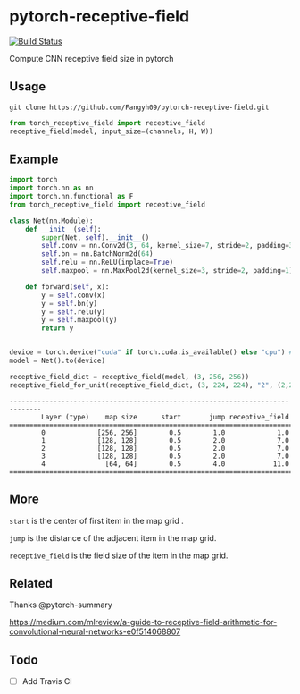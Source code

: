 # pytorch-receptive-field
 
[![Build Status](https://travis-ci.com/Fangyh09/pytorch-receptive-field.svg?branch=master)](https://travis-ci.com/Fangyh09/pytorch-receptive-field)

Compute CNN receptive field size in pytorch


## Usage
`git clone https://github.com/Fangyh09/pytorch-receptive-field.git`

```python
from torch_receptive_field import receptive_field
receptive_field(model, input_size=(channels, H, W))
```

## Example
```python
import torch
import torch.nn as nn
import torch.nn.functional as F
from torch_receptive_field import receptive_field

class Net(nn.Module):
    def __init__(self):
        super(Net, self).__init__()
        self.conv = nn.Conv2d(3, 64, kernel_size=7, stride=2, padding=3, bias=False)
        self.bn = nn.BatchNorm2d(64)
        self.relu = nn.ReLU(inplace=True)
        self.maxpool = nn.MaxPool2d(kernel_size=3, stride=2, padding=1)

    def forward(self, x):
        y = self.conv(x)
        y = self.bn(y)
        y = self.relu(y)
        y = self.maxpool(y)
        return y


device = torch.device("cuda" if torch.cuda.is_available() else "cpu") # PyTorch v0.4.0
model = Net().to(device)

receptive_field_dict = receptive_field(model, (3, 256, 256))
receptive_field_for_unit(receptive_field_dict, (3, 224, 224), "2", (2,2))
```
```
------------------------------------------------------------------------------
        Layer (type)    map size      start       jump receptive_field
==============================================================================
        0             [256, 256]        0.5        1.0             1.0
        1             [128, 128]        0.5        2.0             7.0
        2             [128, 128]        0.5        2.0             7.0
        3             [128, 128]        0.5        2.0             7.0
        4               [64, 64]        0.5        4.0            11.0
==============================================================================
```

## More
`start` is the center of first item in the map grid .

`jump` is the distance of the adjacent item in the map grid.

`receptive_field` is the field size of the item in the map grid.

## Related
Thanks @pytorch-summary

https://medium.com/mlreview/a-guide-to-receptive-field-arithmetic-for-convolutional-neural-networks-e0f514068807


## Todo
- [ ] Add Travis CI 